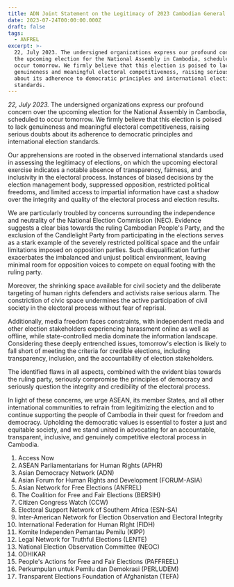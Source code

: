 ```yaml
---
title: ADN Joint Statement on the Legitimacy of 2023 Cambodian General Election
date: 2023-07-24T00:00:00.000Z
draft: false
tags:
  - ANFREL
excerpt: >-
  22, July 2023. The undersigned organizations express our profound concern over
  the upcoming election for the National Assembly in Cambodia, scheduled to
  occur tomorrow. We firmly believe that this election is poised to lack
  genuineness and meaningful electoral competitiveness, raising serious doubts
  about its adherence to democratic principles and international election
  standards.
---
```


*22, July 2023.* The undersigned organizations express our profound concern over the upcoming election for the National Assembly in Cambodia, scheduled to occur tomorrow. We firmly believe that this election is poised to lack genuineness and meaningful electoral competitiveness, raising serious doubts about its adherence to democratic principles and international election standards.

Our apprehensions are rooted in the observed international standards used in assessing the legitimacy of elections, on which the upcoming electoral exercise indicates a notable absence of transparency, fairness, and inclusivity in the electoral process. Instances of biased decisions by the election management body, suppressed opposition, restricted political freedoms, and limited access to impartial information have cast a shadow over the integrity and quality of the electoral process and election results.

We are particularly troubled by concerns surrounding the independence and neutrality of the National Election Commission (NEC). Evidence suggests a clear bias towards the ruling Cambodian People's Party, and the exclusion of the Candlelight Party from participating in the elections serves as a stark example of the severely restricted political space and the unfair limitations imposed on opposition parties. Such disqualification further exacerbates the imbalanced and unjust political environment, leaving minimal room for opposition voices to compete on equal footing with the ruling party.

Moreover, the shrinking space available for civil society and the deliberate targeting of human rights defenders and activists raise serious alarm. The constriction of civic space undermines the active participation of civil society in the electoral process without fear of reprisal.

Additionally, media freedom faces constraints, with independent media and other election stakeholders experiencing harassment online as well as offline, while state-controlled media dominate the information landscape. Considering these deeply entrenched issues, tomorrow's election is likely to fall short of meeting the criteria for credible elections, including transparency, inclusion, and the accountability of election stakeholders.

The identified flaws in all aspects, combined with the evident bias towards the ruling party, seriously compromise the principles of democracy and seriously question the integrity and credibility of the electoral process.

In light of these concerns, we urge ASEAN, its member States, and all other international communities to refrain from legitimizing the election and to continue supporting the people of Cambodia in their quest for freedom and democracy. Upholding the democratic values is essential to foster a just and equitable society, and we stand united in advocating for an accountable, transparent, inclusive, and genuinely competitive electoral process in Cambodia.

1. Access Now
2. ASEAN Parliamentarians for Human Rights (APHR)
3. Asian Democracy Network (ADN)
4. Asian Forum for Human Rights and Development (FORUM-ASIA)
5. Asian Network for Free Elections (ANFREL)
6. The Coalition for Free and Fair Elections (BERSIH)
7. Citizen Congress Watch (CCW)
8. Electoral Support Network of Southern Africa (ESN-SA)
9. Inter-American Network for Election Observation and Electoral Integrity
10. International Federation for Human RIght (FIDH)
11. Komite Independen Pemantau Pemilu (KIPP)
12. Legal Network for Truthful Elections (LENTE)
13. National Election Observation Committee (NEOC)
14. ODHIKAR
15. People's Actions for Free and Fair Elections (PAFFREEL)
16. Perkumpulan untuk Pemilu dan Demokrasi (PERLUDEM)
17. Transparent Elections Foundation of Afghanistan (TEFA)
